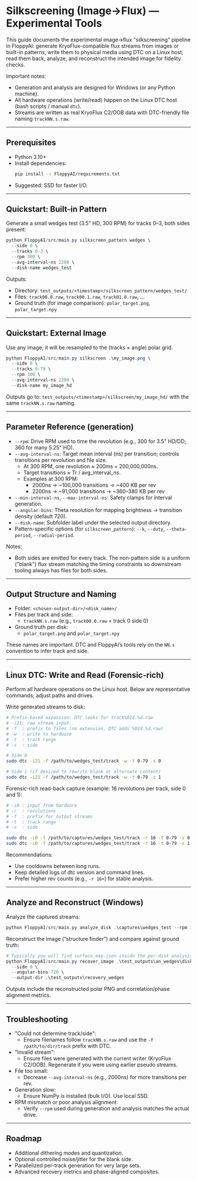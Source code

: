# Silkscreening (Image→Flux) — Experimental Tools

This guide documents the experimental image→flux "silkscreening" pipeline in FloppyAI: generate KryoFlux-compatible flux streams from images or built-in patterns, write them to physical media using DTC on a Linux host, read them back, analyze, and reconstruct the intended image for fidelity checks.

Important notes:
- Generation and analysis are designed for Windows (or any Python machine).
- All hardware operations (write/read) happen on the Linux DTC host (bash scripts / manual `dtc`).
- Streams are written as real KryoFlux C2/OOB data with DTC-friendly file naming `trackNN.s.raw`.

---

## Prerequisites

- Python 3.10+
- Install dependencies:
  ```bash
  pip install -r FloppyAI/requirements.txt
  ```
- Suggested: SSD for faster I/O.

---

## Quickstart: Built-in Pattern

Generate a small wedges test (3.5" HD, 300 RPM) for tracks 0–3, both sides present:

```powershell
python FloppyAI/src/main.py silkscreen_pattern wedges \
  --side 0 \
  --tracks 0-3 \
  --rpm 300 \
  --avg-interval-ns 2200 \
  --disk-name wedges_test
```

Outputs:
- Directory: `test_outputs/<timestamp>/silkscreen_pattern/wedges_test/`
- Files: `track00.0.raw`, `track00.1.raw`, `track01.0.raw`, ...
- Ground truth (for image comparison): `polar_target.png`, `polar_target.npy`

---

## Quickstart: External Image

Use any image; it will be resampled to the (tracks × angle) polar grid.

```powershell
python FloppyAI/src/main.py silkscreen .\my_image.png \
  --side 0 \
  --tracks 0-79 \
  --rpm 300 \
  --avg-interval-ns 2200 \
  --disk-name my_image_hd
```

Outputs go to: `test_outputs/<timestamp>/silkscreen/my_image_hd/` with the same `trackNN.s.raw` naming.

---

## Parameter Reference (generation)

- `--rpm`: Drive RPM used to time the revolution (e.g., 300 for 3.5" HD/DD; 360 for many 5.25" HD).
- `--avg-interval-ns`: Target mean interval (ns) per transition; controls transitions per revolution and file size.
  - At 300 RPM, one revolution ≈ 200ms = 200,000,000ns.
  - Target transitions ≈ Tr / avg_interval_ns.
  - Examples at 300 RPM:
    - 2000ns → ~100,000 transitions → ~400 KB per rev
    - 2200ns → ~91,000 transitions → ~360–380 KB per rev
- `--min-interval-ns`, `--max-interval-ns`: Safety clamps for interval generation.
- `--angular-bins`: Theta resolution for mapping brightness → transition density (default 720).
- `--disk-name`: Subfolder label under the selected output directory.
- Pattern-specific options (for `silkscreen_pattern`): `--k`, `--duty`, `--theta-period`, `--radial-period`.

Notes:
- Both sides are emitted for every track. The non-pattern side is a uniform ("blank") flux stream matching the timing constraints so downstream tooling always has files for both sides.

---

## Output Structure and Naming

- Folder: `<chosen-output-dir>/<disk_name>/`
- Files per track and side:
  - `trackNN.s.raw` (e.g., `track00.0.raw` = track 0 side 0)
- Ground truth per disk:
  - `polar_target.png` and `polar_target.npy`

These names are important. DTC and FloppyAI’s tools rely on the `NN.s` convention to infer track and side.

---

## Linux DTC: Write and Read (Forensic-rich)

Perform all hardware operations on the Linux host. Below are representative commands; adjust paths and drives.

Write generated streams to disk:

```bash
# Prefix-based expansion: DTC looks for track%02d.%d.raw
# -i21: raw stream input
# -f  : prefix to files (no extension, DTC adds %02d.%d.raw)
# -w  : write to hardware
# -t  : track range
# -s  : side

# Side 0
sudo dtc -i21 -f /path/to/wedges_test/track -w -t 0-79 -s 0

# Side 1 (if desired to rewrite blank or alternate content)
sudo dtc -i21 -f /path/to/wedges_test/track -w -t 0-79 -s 1
```

Forensic-rich read-back capture (example: 16 revolutions per track, side 0 and 1):

```bash
# -i0 : input from hardware
# -r  : revolutions
# -f  : prefix for output streams
# -t  : track range
# -s  : side

sudo dtc -i0 -f /path/to/captures/wedges_test/track -r 16 -t 0-79 -s 0
sudo dtc -i0 -f /path/to/captures/wedges_test/track -r 16 -t 0-79 -s 1
```

Recommendations:
- Use cooldowns between long runs.
- Keep detailed logs of dtc version and command lines.
- Prefer higher rev counts (e.g., `-r 16+`) for stable analysis.

---

## Analyze and Reconstruct (Windows)

Analyze the captured streams:

```powershell
python FloppyAI/src/main.py analyze_disk .\captures\wedges_test --rpm 300 --output-dir .\test_outputs\an_wedges
```

Reconstruct the image (“structure finder”) and compare against ground truth:

```powershell
# Typically you will find surface_map.json inside the per-disk analysis output
python FloppyAI/src/main.py recover_image .\test_outputs\an_wedges\disks\wedges_test\surface_map.json \
  --side 0 \
  --angular-bins 720 \
  --output-dir .\test_outputs\recovery_wedges
```

Outputs include the reconstructed polar PNG and correlation/phase alignment metrics.

---

## Troubleshooting

- "Could not determine track/side":
  - Ensure filenames follow `trackNN.s.raw` and use the `-f /path/to/dir/track` prefix with DTC.
- "Invalid stream":
  - Ensure files were generated with the current writer (KryoFlux C2/OOB). Regenerate if you were using earlier pseudo streams.
- File too small:
  - Decrease `--avg-interval-ns` (e.g., 2000ns) for more transitions per rev.
- Generation slow:
  - Ensure NumPy is installed (bulk I/O). Use local SSD.
- RPM mismatch or poor analysis alignment:
  - Verify `--rpm` used during generation and analysis matches the actual drive.

---

## Roadmap

- Additional dithering modes and quantization.
- Optional controlled noise/jitter for the blank side.
- Parallelized per-track generation for very large sets.
- Advanced recovery metrics and phase-aligned composites.
